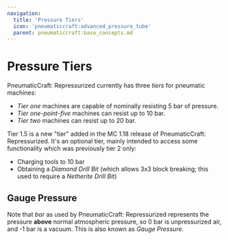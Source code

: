 ```yaml
---
navigation:
  title: 'Pressure Tiers'
  icon: 'pneumaticcraft:advanced_pressure_tube'
  parent: pneumaticcraft:base_concepts.md
---
```


# Pressure Tiers

<Color id="dark_green">PneumaticCraft: Repressurized</Color> currently has three _tiers_ for pneumatic machines:

- _Tier one_ machines are capable of nominally resisting 5 bar of pressure.
- _Tier one-point-five_ machines can resist up to 10 bar.
- _Tier two_ machines can resist up to 20 bar.

Tier 1.5 is a new "tier" added in the MC 1.18 release of <Color id="dark_green">PneumaticCraft: Repressurized</Color>. It's an optional tier, mainly intended to access some functionality which was previously tier 2 only:

- Charging tools to 10 bar
- Obtaining a _Diamond Drill Bit_ (which allows 3x3 block breaking; this used to require a _Netherite Drill Bit_)

## Gauge Pressure

Note that _bar_ as used by <Color id="dark_green">PneumaticCraft: Repressurized</Color> represents the pressure **above** normal atmospheric pressure, so 0 bar is unpressurized air, and -1 bar is a vacuum. This is also known as _Gauge Pressure_.
